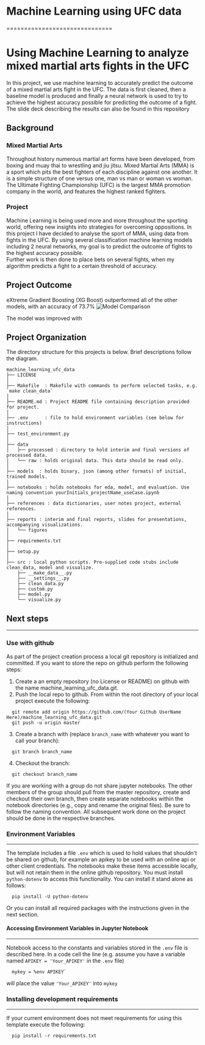 # Machine Learning using UFC data
==============================

Using Machine Learning to analyze mixed martial arts fights in the UFC
==============================

In this project, we use machine learning to accurately predict the outcome of a mixed martial arts fight in the UFC.  The data is first cleaned, then a baseline model is produced and finally a neural network is used to try to achieve the highest accuracy possible for predicting the outcome of a fight.  The slide deck describing the results can also be found in this repository


## Background
### Mixed Martial Arts
Throughout history numerous martial art forms have been developed, from boxing and muay thai to wrestling and jiu jitsu.  Mixed Martial Arts (MMA) is a sport which pits the best fighters of each discipline against one another.  It is a simple structure of one versus one, man vs man or woman vs woman. 
The Ultimate Fighting Championship (UFC) is the largest MMA promotion company in the world, and features the highest ranked fighters.  
### Project
Machine Learning is being used more and more throughout the sporting world, offering new insights into strategies for overcoming oppositions.  In this project I have decided to analyse the sport of MMA, using data from fights in the UFC.  By using several classification machine learning models including 2 neural networks, my goal is to predict the outcome of fights to the highest accuracy possible.  
Further work is then done to place bets on several fights, when my algorithm predicts a fight to a certain threshold of accuracy.

## Project Outcome
eXtreme Gradient Boosting (XG Boost) outperformed all of the other models, with an accuracy of 73.7%
![Model Comparison](../reports/figures/accuracy_of_machine_learning_models.png)

The model was improved with 

Project Organization
------------
The directory structure for this projects is below. Brief descriptions follow the diagram.

```
machine_learning_ufc_data
├── LICENSE
│
├── Makefile  : Makefile with commands to perform selected tasks, e.g. `make clean_data`
│
├── README.md : Project README file containing description provided for project.
│
├── .env      : file to hold environment variables (see below for instructions)
│
├── test_environment.py
│
├── data
│   ├── processed : directory to hold interim and final versions of processed data.
│   └── raw : holds original data. This data should be read only.
│
├── models  : holds binary, json (among other formats) of initial, trained models.
│
├── notebooks : holds notebooks for eda, model, and evaluation. Use naming convention yourInitials_projectName_useCase.ipynb
│
├── references : data dictionaries, user notes project, external references.
│
├── reports : interim and final reports, slides for presentations, accompanying visualizations.
│   └── figures
│
├── requirements.txt
│
├── setup.py
│
├── src : local python scripts. Pre-supplied code stubs include clean_data, model and visualize.
    ├── __make_data__.py
    ├── __settings__.py
    ├── clean_data.py
    ├── custom.py
    ├── model.py
    └── visualize.py

```

## Next steps
---------------
### Use with github
As part of the project creation process a local git repository is initialized and committed. If you want to store the repo on github perform the following steps:

1. Create a an empty repository (no License or README) on github with the name machine_learning_ufc_data.git.
2. Push the local repo to github. From within the root directory of your local project execute the following:

```
  git remote add origin https://github.com/(Your Github UserName Here)/machine_learning_ufc_data.git
  git push -u origin master
```

3. Create a branch with (replace ```branch_name``` with whatever you want to call your branch):
```
  git branch branch_name
```
4. Checkout the branch:
```
  git checkout branch_name
```

If you are working with a group do not share jupyter notebooks. The other members of the group should pull from the master repository, create and checkout their own branch, then create separate notebooks within the notebook directories (e.g., copy and rename the original files). Be sure to follow the naming convention. All subsequent work done on the project should be done in the respective branches.


### Environment Variables
-------------------
The template includes a file ```.env``` which is used to hold values that shouldn't be shared on github, for example an apikey to be used with an online api or other client credentials. The notebooks make these items accessible locally, but will not retain them in the online github repository. You must install ```python-dotenv``` to access this functionality. You can install it stand alone as follows:

```
  pip install -U python-dotenv
```
Or you can install all required packages with the instructions given in the next section.

#### Accessing Environment Variables in Jupyter Notebook
-------------
Notebook access to the constants and variables stored in the ```.env``` file is described here. In a code cell the line (e.g. assume you have a variable named ```APIKEY = 'Your_APIKEY'``` in the  ```.env``` file)
```
  mykey = %env APIKEY`  
```
will place the value ```'Your_APIKEY'``` into ```mykey```

### Installing development requirements
------------
If your current environment does not meet requirements for using this template execute the following:
```
  pip install -r requirements.txt
```
